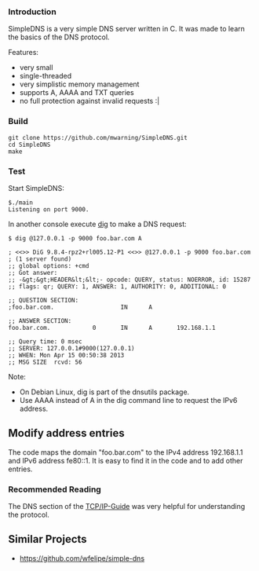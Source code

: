 
### Introduction

SimpleDNS is a very simple DNS server written in C.
It was made to learn the basics of the DNS protocol.

Features:
* very small
* single-threaded
* very simplistic memory management
* supports A, AAAA and TXT queries
* no full protection against invalid requests :|

### Build

```
git clone https://github.com/mwarning/SimpleDNS.git
cd SimpleDNS
make
```

### Test

Start SimpleDNS:
```
$./main
Listening on port 9000.
```

In another console execute [dig](http://linux.die.net/man/1/dig) to make a DNS request:

```
$ dig @127.0.0.1 -p 9000 foo.bar.com A

; <<>> DiG 9.8.4-rpz2+rl005.12-P1 <<>> @127.0.0.1 -p 9000 foo.bar.com
; (1 server found)
;; global options: +cmd
;; Got answer:
;; -&gt;&gt;HEADER&lt;&lt;- opcode: QUERY, status: NOERROR, id: 15287
;; flags: qr; QUERY: 1, ANSWER: 1, AUTHORITY: 0, ADDITIONAL: 0

;; QUESTION SECTION:
;foo.bar.com.                   IN      A

;; ANSWER SECTION:
foo.bar.com.            0       IN      A       192.168.1.1

;; Query time: 0 msec
;; SERVER: 127.0.0.1#9000(127.0.0.1)
;; WHEN: Mon Apr 15 00:50:38 2013
;; MSG SIZE  rcvd: 56
```

Note:
- On Debian Linux, dig is part of the dnsutils package.
- Use AAAA instead of A in the dig command line to request the IPv6 address.

## Modify address entries

The code maps the domain "foo.bar.com" to the IPv4 address 192.168.1.1 and IPv6 address fe80::1.
It is easy to find it in the code and to add other entries.

### Recommended Reading

The DNS section of the [TCP/IP-Guide](http://www.tcpipguide.com/free/t_TCPIPDomainNameSystemDNS.htm) was very helpful for understanding the protocol.

## Similar Projects

* https://github.com/wfelipe/simple-dns
